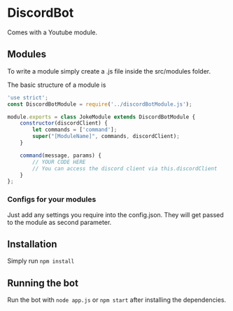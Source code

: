 # DiscordBot

Comes with a Youtube module.

## Modules
To write a module simply create a .js file inside the src/modules folder.

The basic structure of a module is
```javascript
'use strict';
const DiscordBotModule = require('../discordBotModule.js');

module.exports = class JokeModule extends DiscordBotModule {
    constructor(discordClient) {
        let commands = ['command'];
        super("[ModuleName]", commands, discordClient);
    }

    command(message, params) {
        // YOUR CODE HERE
        // You can access the discord client via this.discordClient
    }
};
```

### Configs for your modules
Just add any settings you require into the config.json. They will get passed to the module as second parameter.

## Installation
Simply run `npm install`

## Running the bot
Run the bot with `node app.js` or `npm start` after installing the dependencies.